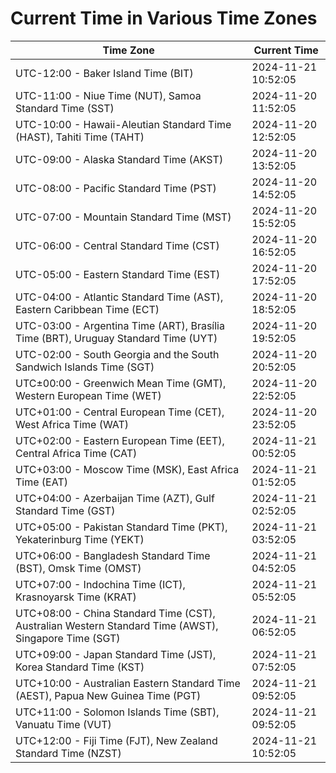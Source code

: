 # Current Time in Various Time Zones

| Time Zone | Current Time |
|-----------|--------------|
| UTC-12:00 - Baker Island Time (BIT) | 2024-11-21 10:52:05 |
| UTC-11:00 - Niue Time (NUT), Samoa Standard Time (SST) | 2024-11-20 11:52:05 |
| UTC-10:00 - Hawaii-Aleutian Standard Time (HAST), Tahiti Time (TAHT) | 2024-11-20 12:52:05 |
| UTC-09:00 - Alaska Standard Time (AKST) | 2024-11-20 13:52:05 |
| UTC-08:00 - Pacific Standard Time (PST) | 2024-11-20 14:52:05 |
| UTC-07:00 - Mountain Standard Time (MST) | 2024-11-20 15:52:05 |
| UTC-06:00 - Central Standard Time (CST) | 2024-11-20 16:52:05 |
| UTC-05:00 - Eastern Standard Time (EST) | 2024-11-20 17:52:05 |
| UTC-04:00 - Atlantic Standard Time (AST), Eastern Caribbean Time (ECT) | 2024-11-20 18:52:05 |
| UTC-03:00 - Argentina Time (ART), Brasília Time (BRT), Uruguay Standard Time (UYT) | 2024-11-20 19:52:05 |
| UTC-02:00 - South Georgia and the South Sandwich Islands Time (SGT) | 2024-11-20 20:52:05 |
| UTC±00:00 - Greenwich Mean Time (GMT), Western European Time (WET) | 2024-11-20 22:52:05 |
| UTC+01:00 - Central European Time (CET), West Africa Time (WAT) | 2024-11-20 23:52:05 |
| UTC+02:00 - Eastern European Time (EET), Central Africa Time (CAT) | 2024-11-21 00:52:05 |
| UTC+03:00 - Moscow Time (MSK), East Africa Time (EAT) | 2024-11-21 01:52:05 |
| UTC+04:00 - Azerbaijan Time (AZT), Gulf Standard Time (GST) | 2024-11-21 02:52:05 |
| UTC+05:00 - Pakistan Standard Time (PKT), Yekaterinburg Time (YEKT) | 2024-11-21 03:52:05 |
| UTC+06:00 - Bangladesh Standard Time (BST), Omsk Time (OMST) | 2024-11-21 04:52:05 |
| UTC+07:00 - Indochina Time (ICT), Krasnoyarsk Time (KRAT) | 2024-11-21 05:52:05 |
| UTC+08:00 - China Standard Time (CST), Australian Western Standard Time (AWST), Singapore Time (SGT) | 2024-11-21 06:52:05 |
| UTC+09:00 - Japan Standard Time (JST), Korea Standard Time (KST) | 2024-11-21 07:52:05 |
| UTC+10:00 - Australian Eastern Standard Time (AEST), Papua New Guinea Time (PGT) | 2024-11-21 09:52:05 |
| UTC+11:00 - Solomon Islands Time (SBT), Vanuatu Time (VUT) | 2024-11-21 09:52:05 |
| UTC+12:00 - Fiji Time (FJT), New Zealand Standard Time (NZST) | 2024-11-21 10:52:05 |
